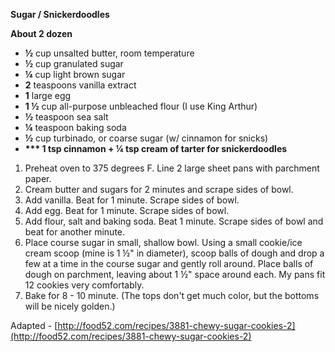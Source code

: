 **Sugar / Snickerdoodles**

**About 2 dozen**

- **½** cup unsalted butter, room temperature
- **½** cup granulated sugar
- **¼** cup light brown sugar
- **2** teaspoons vanilla extract
- **1** large egg
- **1 ½** cup all-purpose unbleached flour (I use King Arthur)
- **½** teaspoon sea salt
- **¼** teaspoon baking soda
- **½** cup turbinado, or coarse sugar  (w/ cinnamon for snicks)
- **\*\*\* 1 tsp cinnamon + ¼ tsp cream of tarter for snickerdoodles**



1. Preheat oven to 375 degrees F. Line 2 large sheet pans with parchment paper.
2. Cream butter and sugars for 2 minutes and scrape sides of bowl.
3. Add vanilla. Beat for 1 minute. Scrape sides of bowl.
4. Add egg. Beat for 1 minute. Scrape sides of bowl.
5. Add flour, salt and baking soda. Beat 1 minute. Scrape sides of bowl and beat for another minute.
6. Place course sugar in small, shallow bowl. Using a small cookie/ice cream scoop (mine is 1 ½" in diameter), scoop balls of dough and drop a few at a time in the course sugar and gently roll around. Place balls of dough on parchment, leaving about 1 ½" space around each. My pans fit 12 cookies very comfortably.
7. Bake for 8 - 10 minute.  (The tops don't get much color, but the bottoms will be nicely golden.)



Adapted - [http://food52.com/recipes/3881-chewy-sugar-cookies-2](http://food52.com/recipes/3881-chewy-sugar-cookies-2)